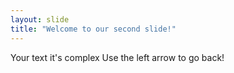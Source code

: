 ```yaml
---
layout: slide
title: "Welcome to our second slide!"
---
```

Your text it's complex
Use the left arrow to go back!
